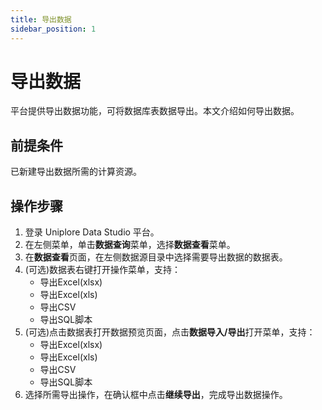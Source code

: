 ```yaml
---
title: 导出数据
sidebar_position: 1
---
```

# 导出数据
平台提供导出数据功能，可将数据库表数据导出。本文介绍如何导出数据。

## 前提条件
已新建导出数据所需的计算资源。

## 操作步骤
1. 登录 Uniplore Data Studio 平台。
2. 在左侧菜单，单击**数据查询**菜单，选择**数据查看**菜单。
3. 在**数据查看**页面，在左侧数据源目录中选择需要导出数据的数据表。
4. (可选)数据表右键打开操作菜单，支持：
    - 导出Excel(xlsx)
    - 导出Excel(xls)
    - 导出CSV
    - 导出SQL脚本
5. (可选)点击数据表打开数据预览页面，点击**数据导入/导出**打开菜单，支持：
    - 导出Excel(xlsx)
    - 导出Excel(xls)
    - 导出CSV
    - 导出SQL脚本
6. 选择所需导出操作，在确认框中点击**继续导出**，完成导出数据操作。 